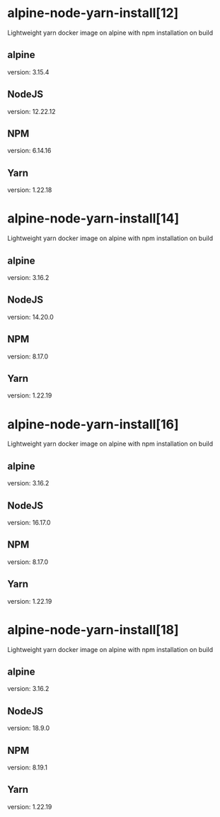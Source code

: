 # alpine-node-yarn-install[12]
Lightweight yarn docker image on alpine with npm installation on build

## alpine
version: 3.15.4

## NodeJS
version: 12.22.12

## NPM
version: 6.14.16

## Yarn
version: 1.22.18

# alpine-node-yarn-install[14]
Lightweight yarn docker image on alpine with npm installation on build

## alpine
version: 3.16.2

## NodeJS
version: 14.20.0

## NPM
version: 8.17.0

## Yarn
version: 1.22.19

# alpine-node-yarn-install[16]
Lightweight yarn docker image on alpine with npm installation on build

## alpine
version: 3.16.2

## NodeJS
version: 16.17.0

## NPM
version: 8.17.0

## Yarn
version: 1.22.19

# alpine-node-yarn-install[18]
Lightweight yarn docker image on alpine with npm installation on build

## alpine
version: 3.16.2

## NodeJS
version: 18.9.0

## NPM
version: 8.19.1

## Yarn
version: 1.22.19
